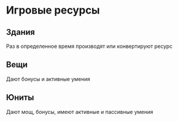 # Игровые ресурсы

## Здания

Раз в определенное время производят или конвертируют ресурс

## Вещи

Дают бонусы и активные умения

## Юниты

Дают мощ, бонусы, имеют активные и пассивные умения
